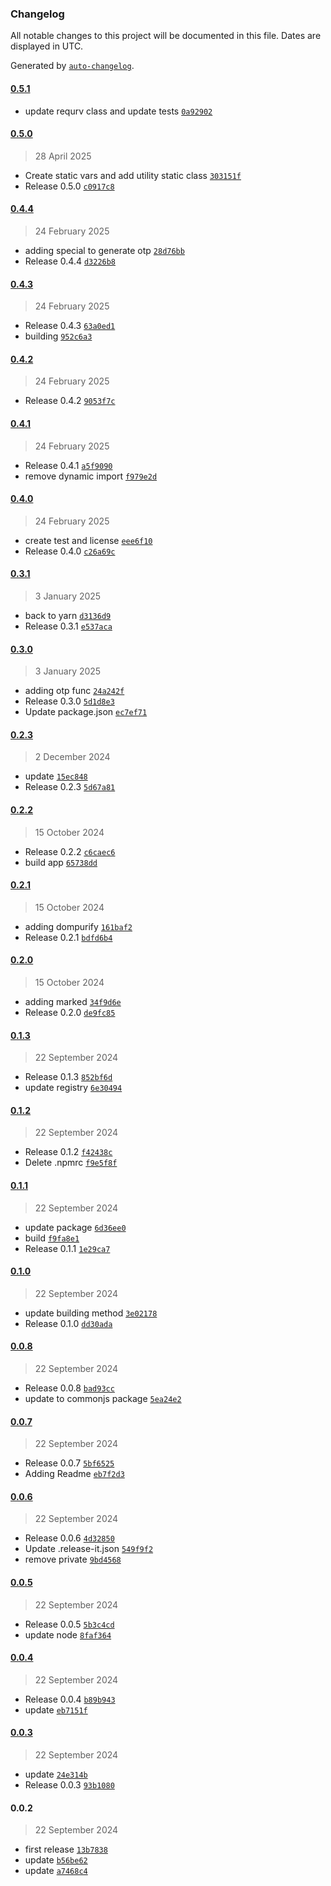 ### Changelog

All notable changes to this project will be documented in this file. Dates are displayed in UTC.

Generated by [`auto-changelog`](https://github.com/CookPete/auto-changelog).

#### [0.5.1](https://github.com/ReQurv/requrv-ts-utils/compare/0.5.0...0.5.1)

- update requrv class and update tests [`0a92902`](https://github.com/ReQurv/requrv-ts-utils/commit/0a929024ec8067a1db2a07eb74c7b85d83f9d65a)

#### [0.5.0](https://github.com/ReQurv/requrv-ts-utils/compare/0.4.4...0.5.0)

> 28 April 2025

- Create static vars and add utility static class [`303151f`](https://github.com/ReQurv/requrv-ts-utils/commit/303151f3b9e102a4509418ef987c5703bbb3f397)
- Release 0.5.0 [`c0917c8`](https://github.com/ReQurv/requrv-ts-utils/commit/c0917c839a3a89b7b78553ad0adff869a743fc8a)

#### [0.4.4](https://github.com/ReQurv/requrv-ts-utils/compare/0.4.3...0.4.4)

> 24 February 2025

- adding special to generate otp [`28d76bb`](https://github.com/ReQurv/requrv-ts-utils/commit/28d76bb5c0b060f273d4de2650c61e7074f8aa91)
- Release 0.4.4 [`d3226b8`](https://github.com/ReQurv/requrv-ts-utils/commit/d3226b87aeab6352483763d3772b76a9321bc8b8)

#### [0.4.3](https://github.com/ReQurv/requrv-ts-utils/compare/0.4.2...0.4.3)

> 24 February 2025

- Release 0.4.3 [`63a0ed1`](https://github.com/ReQurv/requrv-ts-utils/commit/63a0ed198394a3d8bf46dfa2f79106b163e4e2aa)
- building [`952c6a3`](https://github.com/ReQurv/requrv-ts-utils/commit/952c6a3d93c96d77b8694f0d7507f3f1736436ee)

#### [0.4.2](https://github.com/ReQurv/requrv-ts-utils/compare/0.4.1...0.4.2)

> 24 February 2025

- Release 0.4.2 [`9053f7c`](https://github.com/ReQurv/requrv-ts-utils/commit/9053f7c162609877dadf0ea92da258c50a0d850b)

#### [0.4.1](https://github.com/ReQurv/requrv-ts-utils/compare/0.4.0...0.4.1)

> 24 February 2025

- Release 0.4.1 [`a5f9090`](https://github.com/ReQurv/requrv-ts-utils/commit/a5f9090bb2e7b96d56ee1edc4956cc79c3fdef34)
- remove dynamic import [`f979e2d`](https://github.com/ReQurv/requrv-ts-utils/commit/f979e2d14765175e5e85b4e97832dc0d4deed635)

#### [0.4.0](https://github.com/ReQurv/requrv-ts-utils/compare/0.3.1...0.4.0)

> 24 February 2025

- create test and license [`eee6f10`](https://github.com/ReQurv/requrv-ts-utils/commit/eee6f10a0f16733f83598e13676c7f583dbec868)
- Release 0.4.0 [`c26a69c`](https://github.com/ReQurv/requrv-ts-utils/commit/c26a69cb9521dba8d922c0a9283e486b320807ce)

#### [0.3.1](https://github.com/ReQurv/requrv-ts-utils/compare/0.3.0...0.3.1)

> 3 January 2025

- back to yarn [`d3136d9`](https://github.com/ReQurv/requrv-ts-utils/commit/d3136d902b26bde78204edc8c37a3d55e2726471)
- Release 0.3.1 [`e537aca`](https://github.com/ReQurv/requrv-ts-utils/commit/e537acab08b534db57c064ff8864ef22fa8030cc)

#### [0.3.0](https://github.com/ReQurv/requrv-ts-utils/compare/0.2.3...0.3.0)

> 3 January 2025

- adding otp func [`24a242f`](https://github.com/ReQurv/requrv-ts-utils/commit/24a242f8fc2602060f3bd2534c34eee89c533303)
- Release 0.3.0 [`5d1d8e3`](https://github.com/ReQurv/requrv-ts-utils/commit/5d1d8e3cd1a7f8c2b993f051cd756d01ce31d705)
- Update package.json [`ec7ef71`](https://github.com/ReQurv/requrv-ts-utils/commit/ec7ef710b02ef792be723bc22355b43ebf5a6cb7)

#### [0.2.3](https://github.com/ReQurv/requrv-ts-utils/compare/0.2.2...0.2.3)

> 2 December 2024

- update [`15ec848`](https://github.com/ReQurv/requrv-ts-utils/commit/15ec848924e3d52664812dd5da76b992ae2cb8ad)
- Release 0.2.3 [`5d67a81`](https://github.com/ReQurv/requrv-ts-utils/commit/5d67a81e886af084f7c3fd4d4ed273f8f5295b3c)

#### [0.2.2](https://github.com/ReQurv/requrv-ts-utils/compare/0.2.1...0.2.2)

> 15 October 2024

- Release 0.2.2 [`c6caec6`](https://github.com/ReQurv/requrv-ts-utils/commit/c6caec644227ab1f80009201c1fb11de58b4dffa)
- build app [`65738dd`](https://github.com/ReQurv/requrv-ts-utils/commit/65738dd61bd8fa373c7b76a73e9aabb3a6024725)

#### [0.2.1](https://github.com/ReQurv/requrv-ts-utils/compare/0.2.0...0.2.1)

> 15 October 2024

- adding dompurify [`161baf2`](https://github.com/ReQurv/requrv-ts-utils/commit/161baf2c2aabd5cc1265a42c5b3c579e5c8e12f9)
- Release 0.2.1 [`bdfd6b4`](https://github.com/ReQurv/requrv-ts-utils/commit/bdfd6b4d8f1a967ad94598fb9422da209c25a8bf)

#### [0.2.0](https://github.com/ReQurv/requrv-ts-utils/compare/0.1.3...0.2.0)

> 15 October 2024

- adding marked [`34f9d6e`](https://github.com/ReQurv/requrv-ts-utils/commit/34f9d6ec0466e4cba1ea511444ae8339b8d4f211)
- Release 0.2.0 [`de9fc85`](https://github.com/ReQurv/requrv-ts-utils/commit/de9fc8504f2da48f6033abf758e5d1c690afb6fa)

#### [0.1.3](https://github.com/ReQurv/requrv-ts-utils/compare/0.1.2...0.1.3)

> 22 September 2024

- Release 0.1.3 [`852bf6d`](https://github.com/ReQurv/requrv-ts-utils/commit/852bf6d35f6b2a1e5521be9a72504e8ea4c6c59f)
- update registry [`6e30494`](https://github.com/ReQurv/requrv-ts-utils/commit/6e304947854143300b96ae93bad854771b58741f)

#### [0.1.2](https://github.com/ReQurv/requrv-ts-utils/compare/0.1.1...0.1.2)

> 22 September 2024

- Release 0.1.2 [`f42438c`](https://github.com/ReQurv/requrv-ts-utils/commit/f42438c1ee1728e71c9c03f5f60b202b94375456)
- Delete .npmrc [`f9e5f8f`](https://github.com/ReQurv/requrv-ts-utils/commit/f9e5f8f21c9a76abeabc4bd111b85a6adbaf95f3)

#### [0.1.1](https://github.com/ReQurv/requrv-ts-utils/compare/0.1.0...0.1.1)

> 22 September 2024

- update package [`6d36ee0`](https://github.com/ReQurv/requrv-ts-utils/commit/6d36ee07d1969ad0fed3887fb86ce5a9f8c9f047)
- build [`f9fa8e1`](https://github.com/ReQurv/requrv-ts-utils/commit/f9fa8e162455bb90f5d560b2170a748eb563b033)
- Release 0.1.1 [`1e29ca7`](https://github.com/ReQurv/requrv-ts-utils/commit/1e29ca7587dde7bd002949c932652ee0ae464e6c)

#### [0.1.0](https://github.com/ReQurv/requrv-ts-utils/compare/0.0.8...0.1.0)

> 22 September 2024

- update building method [`3e02178`](https://github.com/ReQurv/requrv-ts-utils/commit/3e02178fc868c1098588896e96022c1023602321)
- Release 0.1.0 [`dd30ada`](https://github.com/ReQurv/requrv-ts-utils/commit/dd30ada3b4415b1b1610f5b023c1c70708458b91)

#### [0.0.8](https://github.com/ReQurv/requrv-ts-utils/compare/0.0.7...0.0.8)

> 22 September 2024

- Release 0.0.8 [`bad93cc`](https://github.com/ReQurv/requrv-ts-utils/commit/bad93ccfe154d0e4a5feee83a5d2ae23c0160a27)
- update to commonjs package [`5ea24e2`](https://github.com/ReQurv/requrv-ts-utils/commit/5ea24e2897793af6536a6f820115dcb127dec405)

#### [0.0.7](https://github.com/ReQurv/requrv-ts-utils/compare/0.0.6...0.0.7)

> 22 September 2024

- Release 0.0.7 [`5bf6525`](https://github.com/ReQurv/requrv-ts-utils/commit/5bf6525b641253b79d3d63db26904cc64b856a4e)
- Adding Readme [`eb7f2d3`](https://github.com/ReQurv/requrv-ts-utils/commit/eb7f2d3e3ca1c22e7876efed26dadb2f02986692)

#### [0.0.6](https://github.com/ReQurv/requrv-ts-utils/compare/0.0.5...0.0.6)

> 22 September 2024

- Release 0.0.6 [`4d32850`](https://github.com/ReQurv/requrv-ts-utils/commit/4d328507aad647b07f9a96284ae7e464d2c9cf66)
- Update .release-it.json [`549f9f2`](https://github.com/ReQurv/requrv-ts-utils/commit/549f9f2b770dc1174831f9e2a3caaab2805a9fe7)
- remove private [`9bd4568`](https://github.com/ReQurv/requrv-ts-utils/commit/9bd45681ee8873fa6adfbc2dd2dfd5dd06c9f159)

#### [0.0.5](https://github.com/ReQurv/requrv-ts-utils/compare/0.0.4...0.0.5)

> 22 September 2024

- Release 0.0.5 [`5b3c4cd`](https://github.com/ReQurv/requrv-ts-utils/commit/5b3c4cde92baf228554e1d4ff1e12ddb0fbc5ce9)
- update node [`8faf364`](https://github.com/ReQurv/requrv-ts-utils/commit/8faf3645404777a960aee7b1e2b6bcccdac74dbc)

#### [0.0.4](https://github.com/ReQurv/requrv-ts-utils/compare/0.0.3...0.0.4)

> 22 September 2024

- Release 0.0.4 [`b89b943`](https://github.com/ReQurv/requrv-ts-utils/commit/b89b943386207d17f7233e40dbda6c4393c60959)
- update [`eb7151f`](https://github.com/ReQurv/requrv-ts-utils/commit/eb7151f85a33a980e380d73ef014eac7b71928fd)

#### [0.0.3](https://github.com/ReQurv/requrv-ts-utils/compare/0.0.2...0.0.3)

> 22 September 2024

- update [`24e314b`](https://github.com/ReQurv/requrv-ts-utils/commit/24e314b018997b2f849791009aca7c4f418582c9)
- Release 0.0.3 [`93b1080`](https://github.com/ReQurv/requrv-ts-utils/commit/93b10800098efa1b6b6f00098a2c703af19f4329)

#### 0.0.2

> 22 September 2024

- first release [`13b7838`](https://github.com/ReQurv/requrv-ts-utils/commit/13b78385b9dec1eac8a84495cd56d0d7ead5dedd)
- update [`b56be62`](https://github.com/ReQurv/requrv-ts-utils/commit/b56be624879587a77be436cbedfd3e32504aef1e)
- update [`a7468c4`](https://github.com/ReQurv/requrv-ts-utils/commit/a7468c45376c7097a638051baa43c9a380f78e28)

